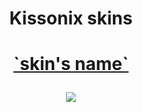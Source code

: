 <h1 align="center">Kissonix skins</h1>
<h1 align="center">
  <a href="`link to the skin`">
    <p align="center">
      `skin's name`
    </p>
    <img src="`link to the screenshot`"/>
  </a>
</h1>
<!-- Skin template, part to edit are wrapped in ``
<h1 align="center">
  <a href="`link to the skin`">
    <p align="center">
      `skin's name`
    </p>
    <img src="`link to the screenshot`"/>
  </a>
</h1>
-->
